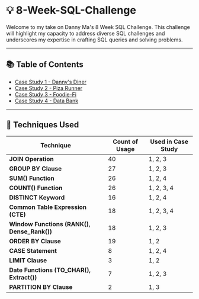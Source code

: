 # 💡 8-Week-SQL-Challenge
Welcome to my take on Danny Ma's 8 Week SQL Challenge. This challenge will highlight my capacity to address diverse SQL challenges and underscores my expertise in crafting SQL queries and solving problems.
***

## 📚 Table of Contents

  - [Case Study 1 - Danny's Diner](https://github.com/forgek153/8-Week-SQL-Challenge/tree/main/Case%20Study%20%231%20-%20Danny's%20Diner)
  - [Case Study 2 - Piza Runner](https://github.com/forgek153/8-Week-SQL-Challenge/tree/main/Case%20Study%202%20-%20Pizza%20Runner)
  - [Case Study 3 - Foodie-Fi](https://github.com/forgek153/8-Week-SQL-Challenge/tree/main/Case%20Study%20%233%20-%20Foodie-Fi)
  - [Case Study 4 - Data Bank](https://github.com/forgek153/8-Week-SQL-Challenge/tree/main/Case%20Study%20%234%20-%20Data%20Bank)

***

## :dart: Techniques Used

| **Technique** | **Count of Usage** | **Used in Case Study** |
|--------------|------------------|------------------------|
| **JOIN Operation** | 40 | 1, 2, 3 |
| **GROUP BY Clause** | 27 | 1, 2, 3 |
| **SUM() Function** | 26 | 1, 2, 4 |
| **COUNT() Function** | 26 | 1, 2, 3, 4 |
| **DISTINCT Keyword** | 16 | 1, 2, 4 |
| **Common Table Expression (CTE)** | 18 | 1, 2, 3, 4 |
| **Window Functions (RANK(), Dense_Rank())** | 18 | 1, 2, 3 |
| **ORDER BY Clause** | 19 | 1, 2 |
| **CASE Statement** | 8 | 1, 2, 4 |
| **LIMIT Clause** | 3 | 1, 2 |
| **Date Functions (TO_CHAR(), Extract())** | 7 | 1, 2, 3 |
| **PARTITION BY Clause** | 2 | 1, 3 |








